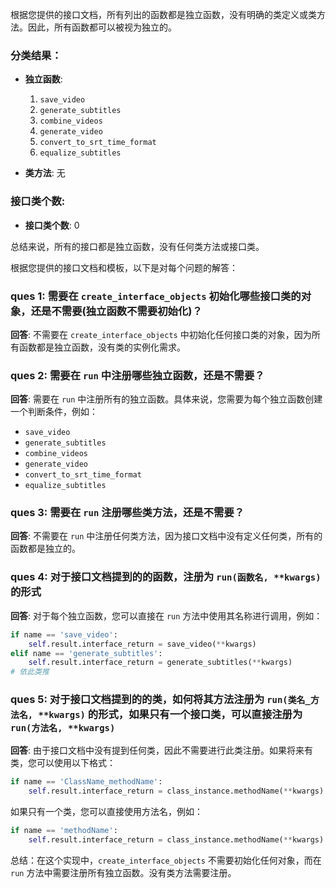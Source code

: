 根据您提供的接口文档，所有列出的函数都是独立函数，没有明确的类定义或类方法。因此，所有函数都可以被视为独立的。

### 分类结果：

- **独立函数**:
  1. `save_video`
  2. `generate_subtitles`
  3. `combine_videos`
  4. `generate_video`
  5. `convert_to_srt_time_format`
  6. `equalize_subtitles`

- **类方法**: 无

### 接口类个数:
- **接口类个数**: 0

总结来说，所有的接口都是独立函数，没有任何类方法或接口类。

根据您提供的接口文档和模板，以下是对每个问题的解答：

### ques 1: 需要在 `create_interface_objects` 初始化哪些接口类的对象，还是不需要(独立函数不需要初始化)？
**回答**: 不需要在 `create_interface_objects` 中初始化任何接口类的对象，因为所有函数都是独立函数，没有类的实例化需求。

### ques 2: 需要在 `run` 中注册哪些独立函数，还是不需要？
**回答**: 需要在 `run` 中注册所有的独立函数。具体来说，您需要为每个独立函数创建一个判断条件，例如：
- `save_video`
- `generate_subtitles`
- `combine_videos`
- `generate_video`
- `convert_to_srt_time_format`
- `equalize_subtitles`

### ques 3: 需要在 `run` 注册哪些类方法，还是不需要？
**回答**: 不需要在 `run` 中注册任何类方法，因为接口文档中没有定义任何类，所有的函数都是独立的。

### ques 4: 对于接口文档提到的的函数，注册为 `run(函数名, **kwargs)` 的形式
**回答**: 对于每个独立函数，您可以直接在 `run` 方法中使用其名称进行调用，例如：
```python
if name == 'save_video':
    self.result.interface_return = save_video(**kwargs)
elif name == 'generate_subtitles':
    self.result.interface_return = generate_subtitles(**kwargs)
# 依此类推
```

### ques 5: 对于接口文档提到的的类，如何将其方法注册为 `run(类名_方法名, **kwargs)` 的形式，如果只有一个接口类，可以直接注册为 `run(方法名, **kwargs)`
**回答**: 由于接口文档中没有提到任何类，因此不需要进行此类注册。如果将来有类，您可以使用以下格式：
```python
if name == 'ClassName_methodName':
    self.result.interface_return = class_instance.methodName(**kwargs)
```
如果只有一个类，您可以直接使用方法名，例如：
```python
if name == 'methodName':
    self.result.interface_return = class_instance.methodName(**kwargs)
```

总结：在这个实现中，`create_interface_objects` 不需要初始化任何对象，而在 `run` 方法中需要注册所有独立函数。没有类方法需要注册。